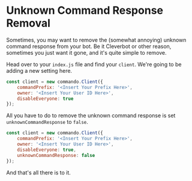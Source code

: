 # Unknown Command Response Removal

Sometimes, you may want to remove the \(somewhat annoying\) unknown command response from your bot. Be it Cleverbot or other reason, sometimes you just want it gone, and it's quite simple to remove.

Head over to your `index.js` file and find your `client`. We're going to be adding a new setting here.

```js
const client = new commando.Client({
    commandPrefix: '<Insert Your Prefix Here>',
    owner: '<Insert Your User ID Here>',
    disableEveryone: true
});
```

All you have to do to remove the unknown command response is set `unknownCommandResponse` to `false`.

```js
const client = new commando.Client({
    commandPrefix: '<Insert Your Prefix Here>',
    owner: '<Insert Your User ID Here>',
    disableEveryone: true,
    unknownCommandResponse: false
});
```

And that's all there is to it.


